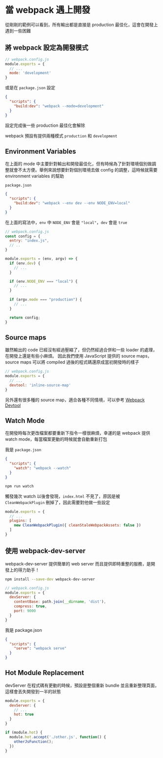# 當 webpack 遇上開發

從剛剛的範例可以看到，所有輸出都是直接是 production 最佳化，這會在開發上遇到一些困難

## 將 webpack 設定為開發模式

```javascript
// webpack.config.js
module.exports = {
  // ...
  mode: 'development'
}
```

或是在 `package.json` 設定

```json
{
  "scripts": {
    "build:dev": "webpack --mode=development"
  }
}
```

設定完成後一些 production 最佳化會解除

webpack 預設有提供兩種模式 `production` 和 `development`

## Environment Variables

在上面的 mode 中主要針對輸出和開發最佳化，但有時候為了針對環境個別做調整就會不太方便。舉例來說想要針對個別環境去做 config 的調整，這時候就需要 environment variables 的幫助 

`package.json`

```json
{
  "scripts": {
    "build:dev": "webpack --env dev --env NODE_ENV=local"
  }
}
```

在上面的寫法中，`env` 中 `NODE_ENV` 會是 `"local"`，`dev` 會是 `true`

```javascript
// webpack.config.js
const config = {
  entry: "index.js",
  // ..
}

module.exports = (env, argv) => {
  if (env.dev) {
    // ...
  }

  if (env.NODE_ENV === "local") {
    // ...
  }
  
  if (argv.mode === "production") {
    // ...
  }

  return config; 
}
```

## Source maps

雖然輸出的 code 已經沒有經過壓縮了，但仍然經過合併和一些 loader 的處理，在開發上還是有些小麻煩。
因此我們使用 JavaScript 提供的 source maps，source maps 可以將 compiled 過後的程式碼還原成當初開發時的樣子

```javascript
// webpack.config.js
module.exports = {
  // ...
  devtool: 'inline-source-map'
}
```

另外還有很多種的 source map，適合各種不同情境，可以參考 [Webpack Devtool](https://webpack.js.org/configuration/devtool/#devtool)

## Watch Mode

在開發時每次更改檔案都要重新下指令一樣很麻煩，幸運的是 webpack 提供 watch mode，每當檔案更動的時候就會自動重新打包


我是 `package.json`
```json
{
  "scripts": {
    "watch": "webpack --watch"  
  }
}
```

```bash
npm run watch
```

觸發幾次 watch 以後會發現，`index.html` 不見了，原因是被 `CleanWebpackPlugin` 刪掉了，因此需要對他做一些設定

```javascript
module.exports = {
  // ...
  plugins: [
    new CleanWebpackPlugin({ cleanStaleWebpackAssets: false })
  ]
}
```

## 使用 webpack-dev-server

webpack-dev-server 提供簡單的 web server 而且提供即時重整的服務，是開發上的得力助手！

```bash
npm install --save-dev webpack-dev-server
```


```javascript
// webpack.config.js
module.exports = {
  devServer: {
    contentBase: path.join(__dirname, 'dist'),
    compress: true,
    port: 9000
  }
}
```

我是 package.json

```json
{
  "scripts": {
    "serve": "webpack serve"
  } 
}
```

## Hot Module Replacement

devServer 在程式碼有更動的時候，預設是整個重新 bundle 並且重新整理頁面，這樣會丟失開發到一半的狀態

```javascript
module.exports = {
  devServer: {
    // ...
    hot: true
  }
}
```

```javascript
if (module.hot) {
  module.hot.accept('./other.js', function() {
    otherJsFunction();
  })
}
```

